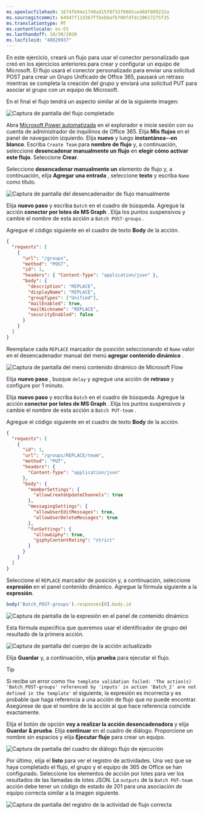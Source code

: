 ```yaml
---
ms.openlocfilehash: 1674fb94e1749ad15f8f33f0865ce468f889232a
ms.sourcegitcommit: 64947f11d367ffbebbafb700fdfdc20617275f35
ms.translationtype: MT
ms.contentlocale: es-ES
ms.lasthandoff: 10/30/2020
ms.locfileid: "48829937"
---
```

<!-- markdownlint-disable MD002 MD041 -->

En este ejercicio, creará un flujo para usar el conector personalizado que creó en los ejercicios anteriores para crear y configurar un equipo de Microsoft. El flujo usará el conector personalizado para enviar una solicitud POST para crear un Grupo Unificado de Office 365, pausará un retraso mientras se completa la creación del grupo y enviará una solicitud PUT para asociar el grupo con un equipo de Microsoft.

En el final el flujo tendrá un aspecto similar al de la siguiente imagen:

![Captura de pantalla del flujo completado](./images/completed-flow.png)

Abra [Microsoft Power automatizada](https://flow.microsoft.com) en el explorador e inicie sesión con su cuenta de administrador de inquilinos de Office 365. Elija **Mis flujos** en el panel de navegación izquierdo. Elija **nuevo** y luego **instantánea--en blanco**. Escriba `Create Team` para **nombre de flujo** y, a continuación, seleccione **desencadenar manualmente un flujo** en **elegir cómo activar este flujo**. Seleccione **Crear**.

Seleccione **desencadenar manualmente un** elemento de flujo y, a continuación, elija **Agregar una entrada** , seleccione **texto** y escriba `Name` como título.

![Captura de pantalla del desencadenador de flujo manualmente](./images/manually-trigger.png)

Elija **nuevo paso** y escriba `Batch` en el cuadro de búsqueda. Agregue la acción **conector por lotes de MS Graph** . Elija los puntos suspensivos y cambie el nombre de esta acción a `Batch POST-groups` .

Agregue el código siguiente en el cuadro de texto **Body** de la acción.

```json
{
  "requests": [
    {
      "url": "/groups",
      "method": "POST",
      "id": 1,
      "headers": { "Content-Type": "application/json" },
      "body": {
        "description": "REPLACE",
        "displayName": "REPLACE",
        "groupTypes": ["Unified"],
        "mailEnabled": true,
        "mailNickname": "REPLACE",
        "securityEnabled": false
      }
    }
  ]
}
```

Reemplace cada `REPLACE` marcador de posición seleccionando el `Name` valor en el desencadenador manual del menú **agregar contenido dinámico** .

![Captura de pantalla del menú contenido dinámico de Microsoft Flow](./images/dynamic-content.png)

Elija **nuevo paso** , busque `delay` y agregue una acción de **retraso** y configure por 1 minuto.

Elija **nuevo paso** y escriba `Batch` en el cuadro de búsqueda. Agregue la acción **conector por lotes de MS Graph** . Elija los puntos suspensivos y cambie el nombre de esta acción a `Batch PUT-team` .

Agregue el código siguiente en el cuadro de texto **Body** de la acción.

```json
{
  "requests": [
    {
      "id": 1,
      "url": "/groups/REPLACE/team",
      "method": "PUT",
      "headers": {
        "Content-Type": "application/json"
      },
      "body": {
        "memberSettings": {
          "allowCreateUpdateChannels": true
        },
        "messagingSettings": {
          "allowUserEditMessages": true,
          "allowUserDeleteMessages": true
        },
        "funSettings": {
          "allowGiphy": true,
          "giphyContentRating": "strict"
        }
      }
    }
  ]
}
```

Seleccione el `REPLACE` marcador de posición y, a continuación, seleccione **expresión** en el panel contenido dinámico. Agregue la fórmula siguiente a la **expresión**.

```js
body('Batch_POST-groups').responses[0].body.id
```

![Captura de pantalla de la expresión en el panel de contenido dinámico](./images/flow-formula.png)

Esta fórmula especifica que queremos usar el identificador de grupo del resultado de la primera acción.

![Captura de pantalla del cuerpo de la acción actualizado](./images/updated-body.png)

Elija **Guardar** y, a continuación, elija **prueba** para ejecutar el flujo.

> [!TIP]
> Si recibe un error como `The template validation failed: 'The action(s) 'Batch_POST-groups' referenced by 'inputs' in action 'Batch_2' are not defined in the template'` el siguiente, la expresión es incorrecta y es probable que haga referencia a una acción de flujo que no puede encontrar. Asegúrese de que el nombre de la acción al que hace referencia coincide exactamente.

Elija el botón de opción **voy a realizar la acción desencadenadora** y elija **Guardar & prueba**. Elija **continuar** en el cuadro de diálogo. Proporcione un nombre sin espacios y elija **Ejecutar flujo** para crear un equipo.

![Captura de pantalla del cuadro de diálogo flujo de ejecución](./images/run-flow.png)

Por último, elija el **listo** para ver el registro de actividades. Una vez que se haya completado el flujo, el grupo y el equipo de 365 de Office se han configurado. Seleccione los elementos de acción por lotes para ver los resultados de las llamadas de lotes JSON. La `outputs` de la `Batch PUT-team` acción debe tener un código de estado de 201 para una asociación de equipo correcta similar a la imagen siguiente.

![Captura de pantalla del registro de la actividad de flujo correcta](./images/success.png)
